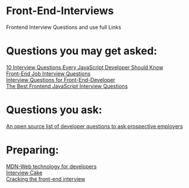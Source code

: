# Front-End-Interviews
Frontend Interview Questions and use full Links

# Questions you may get asked:

[ 10 Interview Questions Every JavaScript Developer Should Know ](https://medium.com/javascript-scene/10-interview-questions-every-javascript-developer-should-know-6fa6bdf5ad95)\
[Front-End Job Interview Questions](https://h5bp.org/Front-end-Developer-Interview-Questions/)\
[Interview Questions for Front-End-Developer](http://thatjsdude.com/interview/index.html)\
[The Best Frontend JavaScript Interview Questions](https://performancejs.com/post/hde6d32/The-Best-Frontend-JavaScript-Interview-Questions-(Written-by-a-Frontend-Engineer))

# Questions you ask:
[An open source list of developer questions to ask prospective employers](https://github.com/psuryachaitanya/InterviewThis)

# Preparing:
[MDN-Web technology for developers](https://developer.mozilla.org/en-US/docs/Web)\
[Interview Cake](https://www.interviewcake.com/)\
[Cracking the front-end interview](https://medium.freecodecamp.org/cracking-the-front-end-interview-9a34cd46237)

